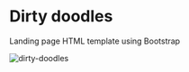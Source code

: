 # Dirty doodles

Landing page HTML template using Bootstrap

![dirty-doodles](https://user-images.githubusercontent.com/14568229/84818795-b209dc00-b034-11ea-8bab-76b3fd415347.jpg)
